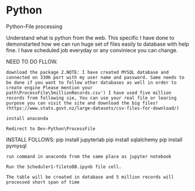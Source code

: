 # Python
Python-File processing

Understand what is python from the web. This specific I have done to demonstarted how we can run huge set of files easily to database with help fine. I have scheduled job everyday or any conviniece you can change.

NEED TO DO FLLOW.

    download the package 2.NOTE: I have created MYSQL database and connected on 3306 port with my user name and password. Same needs to be done if you want to follow other databases as well in order to create engine Please mention your path\ProcessFile\5millionRecords.csv') I have used five million records from following sie, You can use your real file or learing purpose you can visit the site and download the big files! (https://www.stats.govt.nz/large-datasets/csv-files-for-download/)

    install anaconda

    Redirect to Dev-Python\ProcessFile

INSTALL FOLLOWS: pip install jupyterlab pip install sqlalchemy pip install pymysql

    run command in anaconda from the same place as jupyter notebook

    Run the Scheduler1-filetoDB.ipynb file cell.

    The table will be created in database and 5 million records will processed short span of time
